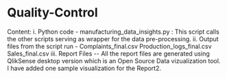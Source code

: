 # Quality-Control

Content:
  i. Python code - manufacturing_data_insights.py : This script calls the other scripts serving as wrapper for the data pre-processing.
  ii. Output files from the script run -
        Complaints_final.csv
        Production_logs_final.csv
        Sales_final.csv
  iii. Report Files -- All the report files are generated using QlikSense desktop version which is an Open Source Data vizualization tool. I have added one sample visualization for the Report2.
  
